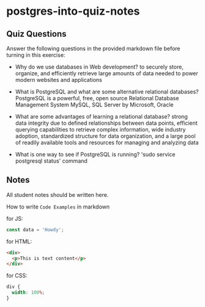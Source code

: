 # postgres-into-quiz-notes

## Quiz Questions

Answer the following questions in the provided markdown file before turning in this exercise:

- Why do we use databases in Web development?
  to securely store, organize, and efficiently retrieve large amounts of data needed to power modern websites and applications

- What is PostgreSQL and what are some alternative relational databases?
  PostgreSQL is a powerful, free, open source Relational Database Management System
  MySQL, SQL Server by Microsoft, Oracle

- What are some advantages of learning a relational database?
  strong data integrity due to defined relationships between data points, efficient querying capabilities to retrieve complex information, wide industry adoption, standardized structure for data organization, and a large pool of readily available tools and resources for managing and analyzing data

- What is one way to see if PostgreSQL is running?
  'sudo service postgresql status' command

## Notes

All student notes should be written here.

How to write `Code Examples` in markdown

for JS:

```javascript
const data = 'Howdy';
```

for HTML:

```html
<div>
  <p>This is text content</p>
</div>
```

for CSS:

```css
div {
  width: 100%;
}
```

